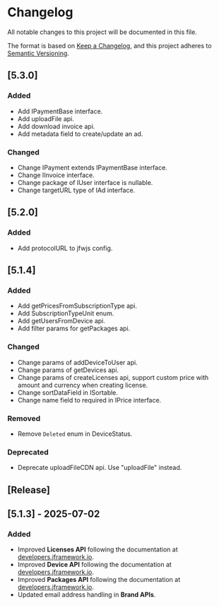# Changelog

All notable changes to this project will be documented in this file.

The format is based on [Keep a Changelog](https://keepachangelog.com/en/1.0.0/),
and this project adheres to [Semantic Versioning](https://semver.org/spec/v2.0.0.html).

## [5.3.0]

### Added

-   Add IPaymentBase interface.
-   Add uploadFile api.
-   Add download invoice api.
-   Add metadata field to create/update an ad.

### Changed

-   Change IPayment extends IPaymentBase interface.
-   Change IInvoice interface.
-   Change package of IUser interface is nullable.
-   Change targetURL type of IAd interface.

## [5.2.0]

### Added

-   Add protocolURL to jfwjs config.

## [5.1.4]

### Added

-   Add getPricesFromSubscriptionType api.
-   Add SubscriptionTypeUnit enum.
-   Add getUsersFromDevice api.
-   Add filter params for getPackages api.

### Changed

-   Change params of addDeviceToUser api.
-   Change params of getDevices api.
-   Change params of createLicenses api, support custom price with amount and currency when creating license.
-   Change sortDataField in ISortable.
-   Change name field to required in IPrice interface.

### Removed

-   Remove `Deleted` enum in DeviceStatus.

### Deprecated

-   Deprecate uploadFileCDN api. Use "uploadFile" instead.

## [Release]

## [5.1.3] - 2025-07-02

### Added

-   Improved **Licenses API** following the documentation at [developers.jframework.io](https://developers.jframework.io).
-   Improved **Device API** following the documentation at [developers.jframework.io](https://developers.jframework.io).
-   Improved **Packages API** following the documentation at [developers.jframework.io](https://developers.jframework.io).
-   Updated email address handling in **Brand APIs**.
